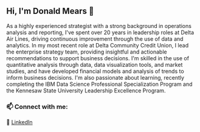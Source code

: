 ## Hi, I'm Donald Mears 👋
As a highly experienced strategist with a strong background in operations analysis and reporting, I've spent over 20 years in leadership roles at Delta Air Lines, driving continuous improvement through the use of data and analytics. In my most recent role at Delta Community Credit Union, I lead the enterprise strategy team, providing insightful and actionable recommendations to support business decisions. I'm skilled in the use of quantitative analysis through data, data visualization tools, and market studies, and have developed financial models and analysis of trends to inform business decisions. I'm also passionate about learning, recently completing the IBM Data Science Professional Specialization Program and the Kennesaw State University Leadership Excellence Program.

### 📫 Connect with me:
🏢 [LinkedIn](https://www.linkedin.com/in/donaldmears1/)

<!--
**donaldmears/donaldmears** is a ✨ _special_ ✨ repository because its `README.md` (this file) appears on your GitHub profile.

Here are some ideas to get you started:

- 🔭 I’m currently working on ...
- 🌱 I’m currently learning ...
- 👯 I’m looking to collaborate on ...
- 🤔 I’m looking for help with ...
- 💬 Ask me about ...
- 📫 How to reach me: ...
- 😄 Pronouns: ...
- ⚡ Fun fact: ...
-->
